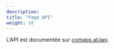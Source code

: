```yaml
---
description:
title: "Page API"
weight: 10
---
```


L’API est documentée sur [comaps.at/api](https://comaps.at/api).
